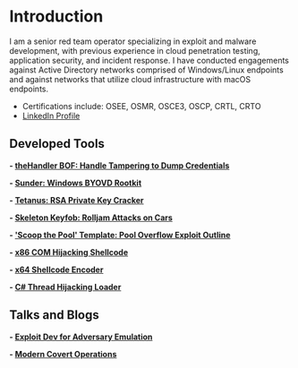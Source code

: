 # Introduction

I am a senior red team operator specializing in exploit and malware development, with previous experience in cloud penetration testing, application security, and incident response. I have conducted engagements against Active Directory networks comprised of Windows/Linux endpoints and against networks that utilize cloud infrastructure with macOS endpoints.

 - Certifications include: OSEE, OSMR, OSCE3, OSCP, CRTL, CRTO
 - [LinkedIn Profile](https://linkedin.com/in/cole-houston-1a91b2170)

## Developed Tools
**- [theHandler BOF: Handle Tampering to Dump Credentials](https://github.com/ColeHouston/theHandler-BOF)**

**- [Sunder: Windows BYOVD Rootkit](https://github.com/ColeHouston/Sunder)**

**- [Tetanus: RSA Private Key Cracker](https://github.com/ForeverAnApple/Tetanus)**

**- [Skeleton Keyfob: Rolljam Attacks on Cars](https://github.com/ColeHouston/skeleton-keyfob)**

**- ['Scoop the Pool' Template: Pool Overflow Exploit Outline](https://github.com/ColeHouston/Scoop-the-Pool-Template)**

**- [x86 COM Hijacking Shellcode](https://github.com/ColeHouston/x86-com-hijack-shellcode)**

**- [x64 Shellcode Encoder](https://github.com/ColeHouston/x64-shellcode-encoder)**

**- [C# Thread Hijacking Loader](https://github.com/ColeHouston/thread-hijacking-in-csharp)**

## Talks and Blogs
**- [Exploit Dev for Adversary Emulation](Exploit_Dev_for_RT.pdf)**

**- [Modern Covert Operations](Covert_Ops.pdf)**

